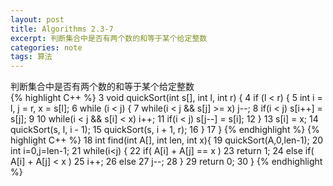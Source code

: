 ```yaml
---
layout: post
title: Algorithms 2.3-7
excerpt: 判断集合中是否有两个数的和等于某个给定整数
categories: note
tags: 算法
---
```

判断集合中是否有两个数的和等于某个给定整数  
{% highlight C++ %}
3 void quickSort(int s[], int l, int r) {
4     if (l < r) {
5       int i = l, j = r, x = s[l];
6         while (i < j) {
7             while(i < j && s[j] >= x) j--;
8             if(i < j) s[i++] = s[j];
9
10             while(i < j && s[i] < x) i++;
11             if(i < j) s[j--] = s[i];
12         }
13         s[i] = x;
14         quickSort(s, l, i - 1);
15         quickSort(s, i + 1, r);
16     }
17 }
{% endhighlight %}
{% highlight C++ %}
18 int find(int A[], int len, int x){
19         quickSort(A,0,len-1);
20         int i=0,j=len-1;
21         while(i<j) {
22                 if( A[i] + A[j] == x )
23                         return 1;
24                 else if( A[i] + A[j] < x )
25                         i++;
26                 else
27                         j--;
28         }
29         return 0;
30 }
{% endhighlight %}
